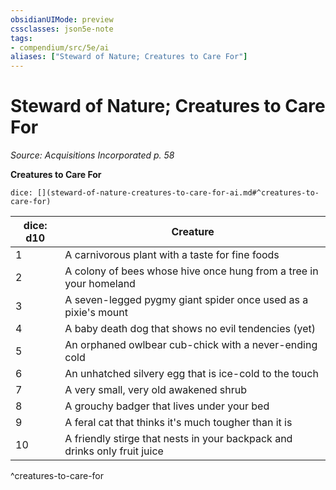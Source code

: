 ```yaml
---
obsidianUIMode: preview
cssclasses: json5e-note
tags:
- compendium/src/5e/ai
aliases: ["Steward of Nature; Creatures to Care For"]
---
```

# Steward of Nature; Creatures to Care For
*Source: Acquisitions Incorporated p. 58* 

**Creatures to Care For**

`dice: [](steward-of-nature-creatures-to-care-for-ai.md#^creatures-to-care-for)`

| dice: d10 | Creature |
|-----------|----------|
| 1 | A carnivorous plant with a taste for fine foods |
| 2 | A colony of bees whose hive once hung from a tree in your homeland |
| 3 | A seven-legged pygmy giant spider once used as a pixie's mount |
| 4 | A baby death dog that shows no evil tendencies (yet) |
| 5 | An orphaned owlbear cub-chick with a never-ending cold |
| 6 | An unhatched silvery egg that is ice-cold to the touch |
| 7 | A very small, very old awakened shrub |
| 8 | A grouchy badger that lives under your bed |
| 9 | A feral cat that thinks it's much tougher than it is |
| 10 | A friendly stirge that nests in your backpack and drinks only fruit juice |
^creatures-to-care-for